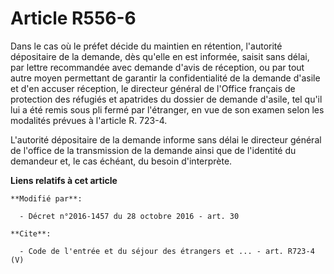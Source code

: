 # Article R556-6

Dans le cas où le préfet décide du maintien en rétention, l'autorité dépositaire de la demande, dès qu'elle en est informée,
saisit sans délai, par lettre recommandée avec demande d'avis de réception, ou par tout autre moyen permettant de garantir la
confidentialité de la demande d'asile et d'en accuser réception, le directeur général de l'Office français de protection des
réfugiés et apatrides du dossier de demande d'asile, tel qu'il lui a été remis sous pli fermé par l'étranger, en vue de son
examen selon les modalités prévues à l'article R. 723-4. 

L'autorité dépositaire de la demande informe sans délai le directeur général de l'office de la transmission de la demande
ainsi que de l'identité du demandeur et, le cas échéant, du besoin d'interprète.

**Liens relatifs à cet article**

	**Modifié par**:

	  - Décret n°2016-1457 du 28 octobre 2016 - art. 30

	**Cite**:

	  - Code de l'entrée et du séjour des étrangers et ... - art. R723-4 (V)
